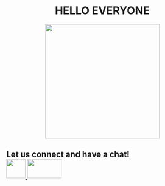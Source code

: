 <!DOCTYPE html>
<html>
 <head>
  <h1> <center> HELLO EVERYONE </center></h1>
  </head>
  <body>
   <p align="center">
<img src="https://i.pinimg.com/736x/8c/fb/3d/8cfb3da600bd39ea7a591608f3b3660d.jpg"   height="300px"
      width="300px" >
   </p>
   <h2 text-align= center> Let us connect and have a chat!
    <br>
    <a href="www.linkedin.com/in/adithimanesh"><img src="https://upload.wikimedia.org/wikipedia/commons/thumb/c/ca/LinkedIn_logo_initials.png/800px-LinkedIn_logo_initials.png" height="50px" width="50px" >
   <a href="mailto:adithimanesh@gmail.com"><img src="https://1000logos.net/wp-content/uploads/2021/05/Gmail-logo.png" height="50px" width="90px"></a>
   </h2>
  </body>
</html>
